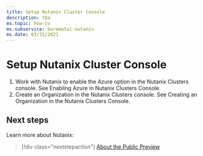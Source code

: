 ```yaml
---
title: Setup Nutanix Cluster Console
description: tba
ms.topic: how-to
ms.subservice: baremetal-nutanix
ms.date: 03/31/2021
---
```


# Setup Nutanix Cluster Console

1. Work with Nutanix to enable the Azure option in the Nutanix Clusters console. See Enabling Azure in Nutanix Clusters Console. 
2. Create an Organization in the Nutanix Clusters console. See Creating an Organization in the Nutanix Clusters Console. 

 
## Next steps

Learn more about Nutanix:

> [!div class="nextstepaction"]
> [About the Public Preview](about-the-public-preview.md)
